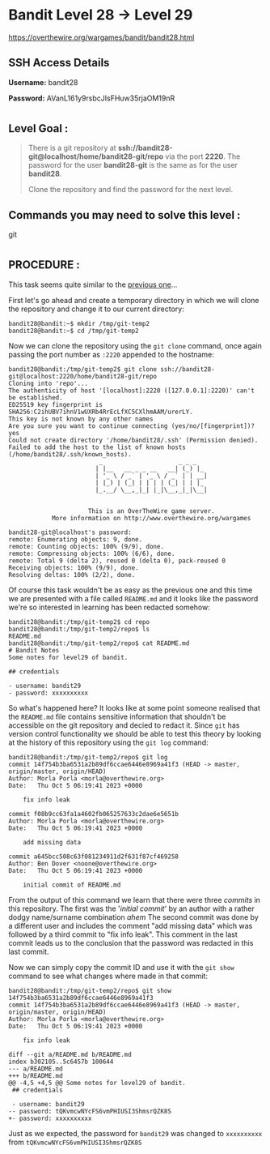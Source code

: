 # Bandit Level 28 -> Level 29 #

https://overthewire.org/wargames/bandit/bandit28.html

## SSH Access Details ##
**Username:**  bandit28

**Password:**  AVanL161y9rsbcJIsFHuw35rjaOM19nR

#

## Level Goal : ##
>There is a git repository at **ssh://bandit28-git@localhost/home/bandit28-git/repo** via the port **2220**. The password for the user **bandit28-git** is the same as for the user **bandit28**.
>
>Clone the repository and find the password for the next level.



## Commands you may need to solve this level : ##
git

#  
## PROCEDURE : ##

This task seems quite similar to the [previous one](Level27%20->%20Level28.md)...

First let's go ahead and create a temporary directory in which we will clone the repository and change it to our current directory:

```console
bandit28@bandit:~$ mkdir /tmp/git-temp2
bandit28@bandit:~$ cd /tmp/git-temp2
```

Now we can clone the repository using the `git clone` command, once again passing the port number as `:2220` appended to the hostname:

```console
bandit28@bandit:/tmp/git-temp2$ git clone ssh://bandit28-git@localhost:2220/home/bandit28-git/repo
Cloning into 'repo'...
The authenticity of host '[localhost]:2220 ([127.0.0.1]:2220)' can't be established.
ED25519 key fingerprint is SHA256:C2ihUBV7ihnV1wUXRb4RrEcLfXC5CXlhmAAM/urerLY.
This key is not known by any other names
Are you sure you want to continue connecting (yes/no/[fingerprint])? yes
Could not create directory '/home/bandit28/.ssh' (Permission denied).
Failed to add the host to the list of known hosts (/home/bandit28/.ssh/known_hosts).
                         _                     _ _ _
                        | |__   __ _ _ __   __| (_) |_
                        | '_ \ / _` | '_ \ / _` | | __|
                        | |_) | (_| | | | | (_| | | |_
                        |_.__/ \__,_|_| |_|\__,_|_|\__|


                      This is an OverTheWire game server.
            More information on http://www.overthewire.org/wargames

bandit28-git@localhost's password:
remote: Enumerating objects: 9, done.
remote: Counting objects: 100% (9/9), done.
remote: Compressing objects: 100% (6/6), done.
remote: Total 9 (delta 2), reused 0 (delta 0), pack-reused 0
Receiving objects: 100% (9/9), done.
Resolving deltas: 100% (2/2), done.
```


Of course this task wouldn't be as easy as the previous one and this time we are presented with a file called `README.md` and it looks like the password we're so interested in learning has been redacted somehow:

```console
bandit28@bandit:/tmp/git-temp2$ cd repo
bandit28@bandit:/tmp/git-temp2/repo$ ls
README.md
bandit28@bandit:/tmp/git-temp2/repo$ cat README.md
# Bandit Notes
Some notes for level29 of bandit.

## credentials

- username: bandit29
- password: xxxxxxxxxx
```

So what's happened here?  It looks like at some point someone realised that the `README.md` file contains sensitive information that shouldn't be accessible on the git repository and decied to redact it.  Since `git` has version control functionality we should be able to test this theory by looking at the history of this repository using the `git log` command:


```console
bandit28@bandit:/tmp/git-temp2/repo$ git log
commit 14f754b3ba6531a2b89df6ccae6446e8969a41f3 (HEAD -> master, origin/master, origin/HEAD)
Author: Morla Porla <morla@overthewire.org>
Date:   Thu Oct 5 06:19:41 2023 +0000

    fix info leak

commit f08b9cc63fa1a4602fb065257633c2dae6e5651b
Author: Morla Porla <morla@overthewire.org>
Date:   Thu Oct 5 06:19:41 2023 +0000

    add missing data

commit a645bcc508c63f081234911d2f631f87cf469258
Author: Ben Dover <noone@overthewire.org>
Date:   Thu Oct 5 06:19:41 2023 +0000

    initial commit of README.md
```

From the output of this command we learn that there were three *commits* in this repository.  The first was the '*initial commit*' by an author with a rather dodgy name/surname combination *ahem*
The second commit was done by a different user and includes the comment "add missing data" which was followed by a third commit to "fix info leak".  This comment in the last commit leads us to the conclusion that the password was redacted in this last commit.  

Now we can simply copy the commit ID and use it with the `git show` command to see what changes where made in that commit:

```console
bandit28@bandit:/tmp/git-temp2/repo$ git show 14f754b3ba6531a2b89df6ccae6446e8969a41f3
commit 14f754b3ba6531a2b89df6ccae6446e8969a41f3 (HEAD -> master, origin/master, origin/HEAD)
Author: Morla Porla <morla@overthewire.org>
Date:   Thu Oct 5 06:19:41 2023 +0000

    fix info leak

diff --git a/README.md b/README.md
index b302105..5c6457b 100644
--- a/README.md
+++ b/README.md
@@ -4,5 +4,5 @@ Some notes for level29 of bandit.
 ## credentials

 - username: bandit29
-- password: tQKvmcwNYcFS6vmPHIUSI3ShmsrQZK8S
+- password: xxxxxxxxxx
```

Just as we expected, the password for `bandit29` was changed to `xxxxxxxxxx` from `tQKvmcwNYcFS6vmPHIUSI3ShmsrQZK8S`
